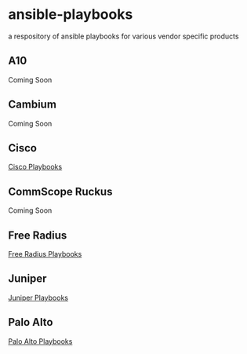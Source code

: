 
# ansible-playbooks
a respository of ansible playbooks for various vendor specific products

## A10
Coming Soon

## Cambium
Coming Soon

## Cisco
[Cisco Playbooks](https://github.com/jhgrazier/ansible-playbooks/blob/master/cisco/README.md)

## CommScope Ruckus
Coming Soon

## Free Radius
[Free Radius Playbooks](https://github.com/jhgrazier/ansible-playbooks/tree/main/freeradius/README.md)

## Juniper
[Juniper Playbooks](https://github.com/jhgrazier/ansible-playbooks/tree/main/juniper/README.md)

## Palo Alto
[Palo Alto Playbooks](https://github.com/jhgrazier/ansible-playbooks/tree/main/paloalto/README.md)
